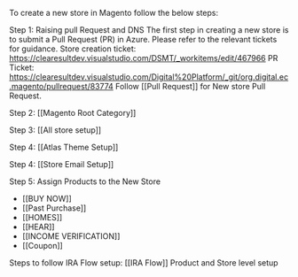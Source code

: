 To create a new store in Magento follow the below steps:

Step 1:  Raising pull Request and DNS
        The first step in creating a new store is to submit a Pull Request (PR) in Azure.  Please refer to the relevant tickets for guidance.
         Store creation ticket: https://clearesultdev.visualstudio.com/DSMT/_workitems/edit/467966
         PR Ticket: https://clearesultdev.visualstudio.com/Digital%20Platform/_git/org.digital.ec.magento/pullrequest/83774
         Follow [[Pull Request]] for New store Pull Request.
         
Step 2:  [[Magento Root Category]]

Step 3:  [[All store setup]]

Step 4:  [[Atlas Theme Setup]]

Step 4:  [[Store Email Setup]]

Step 5: Assign Products to the New Store
- [[BUY NOW]]
- [[Past Purchase]]
- [[HOMES]]
- [[HEAR]]
- [[INCOME VERIFICATION]]
- [[Coupon]]

Steps to follow IRA Flow setup:
	[[IRA Flow]] Product and Store level setup
